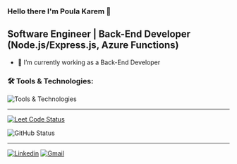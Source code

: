 ### Hello there I'm Poula Karem 👋

## Software Engineer | Back-End Developer (Node.js/Express.js, Azure Functions)

<!-- Here are some ideas to get you started: -->

- 🌱 I’m currently working as a Back-End Developer
<!-- - 🔭 I’m currently learning **MongoDB** and **TypeScript**. -->

<!--
- 👯 I’m looking to collaborate on ...
- 🤔 I’m looking for help with ...
- 💬 Ask me about ...
- 📫 How to reach me: ...
- 😄 Pronouns: ...
- ⚡ Fun fact: ...
redis
Wordpress
vercel
-->

### :hammer_and_wrench: Tools & Technologies:

![Tools & Technologies](https://skillicons.dev/icons?i=js,ts,nodejs,express,mongodb,postgres,postman,npm,git,github,linux,debian,vscode)
***

[![Leet Code Status](https://leetcard.jacoblin.cool/poula-karemp?theme=dark)](https://leetcode.com/u/poula-karemp/)

![GitHub Status](https://github-readme-stats.vercel.app/api?username=PoulaKarem&theme=transparent&show)

<!-- ![GitHub Views](https://komarev.com/ghpvc/?username=PoulaKarem&style=for-the-badge) -->

***
[![Linkedin](https://img.shields.io/badge/LinkedIn-blue?style=flat-square&logo=linkedin)](https://www.linkedin.com/in/poulakarem)
[![Gmail](https://img.shields.io/badge/Email-white?style=flat-square&logo=gmail)](mailto:paulakaremp@gmail.com)

<!-- 
[![Codewars Status](https://www.codewars.com/users/PoulaKarem/badges/large)](https://www.codewars.com/users/PoulaKarem/stats)

![Codewars Status](https://github.r2v.ch/codewars?user=PoulaKarem&name=true&hide_clan=true&top_languages=true&stroke=%23b362ff&theme=default)
 -->
<!-- ![Top Languages](https://github-readme-stats-git-masterrstaa-rickstaa.vercel.app/api/top-langs/?username=PoulaKarem&layout=compact&theme=transparent&show) -->
